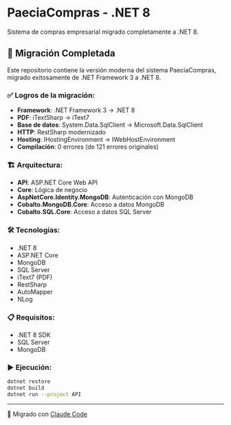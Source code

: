 # PaeciaCompras - .NET 8

Sistema de compras empresarial migrado completamente a .NET 8.

## 🚀 Migración Completada

Este repositorio contiene la versión moderna del sistema PaeciaCompras, migrado exitosamente de .NET Framework 3 a .NET 8.

### ✅ Logros de la migración:

- **Framework**: .NET Framework 3 → .NET 8
- **PDF**: iTextSharp → iText7
- **Base de datos**: System.Data.SqlClient → Microsoft.Data.SqlClient  
- **HTTP**: RestSharp modernizado
- **Hosting**: IHostingEnvironment → IWebHostEnvironment
- **Compilación**: 0 errores (de 121 errores originales)

### 🏗️ Arquitectura:

- **API**: ASP.NET Core Web API
- **Core**: Lógica de negocio
- **AspNetCore.Identity.MongoDB**: Autenticación con MongoDB
- **Cobalto.MongoDB.Core**: Acceso a datos MongoDB
- **Cobalto.SQL.Core**: Acceso a datos SQL Server

### 🛠️ Tecnologías:

- .NET 8
- ASP.NET Core
- MongoDB
- SQL Server
- iText7 (PDF)
- RestSharp
- AutoMapper
- NLog

### 📋 Requisitos:

- .NET 8 SDK
- SQL Server
- MongoDB

### ▶️ Ejecución:

```bash
dotnet restore
dotnet build
dotnet run --project API
```

---
🤖 Migrado con [Claude Code](https://claude.ai/code)
